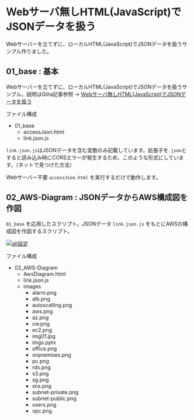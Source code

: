 # Ｗebサーバ無しHTML(JavaScript)でJSONデータを扱う

Webサーバーを立てずに、ローカルHTML(JavaScript)でJSONデータを扱うサンプル作りました。

## 01_base : 基本

Webサーバーを立てずに、ローカルHTML(JavaScript)でJSONデータを扱うサンプル。説明はQiita記事参照 -> [Ｗebサーバ無しHTML(JavaScript)でJSONデータを扱う](https://qiita.com/suo-takefumi/items/be1cbc19f1d105c57bce)

ファイル構成

- 01_base
    - accessJson.html
    - link.json.js

`link.json.js`はJSONデータを含む変数のみ記載しています。拡張子を`.json`とすると読み込み時にCORSエラーが発生するため、このような形式にしています。（ネットで見つけた方法）

Webサーバー不要 `accessJson.html` を実行するだけで動作します。

## 02_AWS-Diagram : JSONデータからAWS構成図を作図

`01_base` を応用したスクリプト。JSONデータ `link.json.js` をもとにAWSの構成図を作図するスクリプト。

[![alt設定](http://img.youtube.com/vi/XDBchGyI0JE/0.jpg)](https://www.youtube.com/watch?v=XDBchGyI0JE)

ファイル構成

- 02_AWS-Diagram
    - AwsDiagram.html
    - link.json.js
    - images
        - alarm.png
        - alb.png
        - autoscalling.png
        - aws.png
        - az.png
        - cw.png
        - ec2.png
        - img01.jpg
        - imgs.pptx
        - office.png
        - onpremises.png
        - pc.png
        - rds.png
        - s3.png
        - sg.png
        - sns.png
        - subnet-private.png
        - subnet-public.png
        - users.png
        - vpc.png




